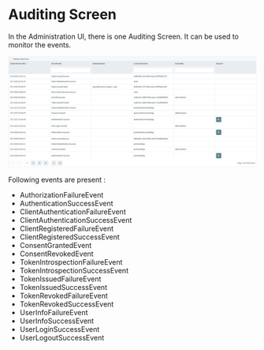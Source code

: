 # Auditing Screen

In the Administration UI, there is one Auditing Screen.
It can be used to monitor the events.

![Monitoring](images/monitoring-1.png)

Following events are present :
* AuthorizationFailureEvent
* AuthenticationSuccessEvent
* ClientAuthenticationFailureEvent
* ClientAuthenticationSuccessEvent
* ClientRegisteredFailureEvent
* ClientRegisteredSuccessEvent
* ConsentGrantedEvent
* ConsentRevokedEvent
* TokenIntrospectionFailureEvent
* TokenIntrospectionSuccessEvent
* TokenIssuedFailureEvent
* TokenIssuedSuccessEvent
* TokenRevokedFailureEvent
* TokenRevokedSuccessEvent
* UserInfoFailureEvent
* UserInfoSuccessEvent
* UserLoginSuccessEvent
* UserLogoutSuccessEvent
